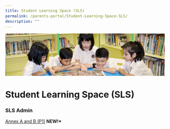 ```yaml
---
title: Student Learning Space (SLS)
permalink: /parents-portal/Student-Learning-Space-SLS/
description: ""
---
```

![](/images/banner.gif)

  
Student Learning Space (SLS)
============================

### SLS Admin

[Annex A and B (P1)](/files/Annex%20A%20and%20B%20for%20SLS_P1.pdf) **NEW!\***